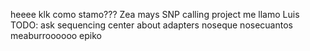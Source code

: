 heeee
klk
como stamo???
Zea mays SNP calling project
me llamo Luis
TODO: ask sequencing center about adapters
noseque nosecuantos
meaburroooooo epiko
